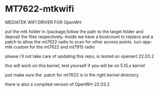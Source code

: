 # MT7622-mtkwifi

MEDIATEK WIFI DRIVER FOR OpenWrt


put the mtk folder in /package,follow the path to the target folder and deposit the files respectively. inside we have a bootcount to replace and a patch to allow the mt7622 radio to scan for other access points.
luci-app-mtk custom for the mt7622 and mt7915 radio


please i'll not take care of updating this repo, is tested on openwrt 22.03.2

this will work on this kernel, test yourself if you will be on 5.15.x kernel

just make sure the .patch for mt7622 is in the right kernel directory

there is also a compiled version of OpenWrt-22.03.2

